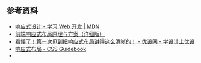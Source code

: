 ## 参考资料

- [响应式设计 - 学习 Web 开发 | MDN](https://developer.mozilla.org/zh-CN/docs/Learn/CSS/CSS_layout/Responsive_Design)
- [前端响应式布局原理与方案（详细版）](https://juejin.cn/post/6844903814332432397#heading-10)
- [看懂了！第一次见到把响应式布局讲得这么清晰的！ - 优设网 - 学设计上优设](https://www.uisdc.com/responsive-layout)
- [响应式布局 - CSS Guidebook](https://tsejx.github.io/css-guidebook/layout/responsive/responsive-layout)
- 
